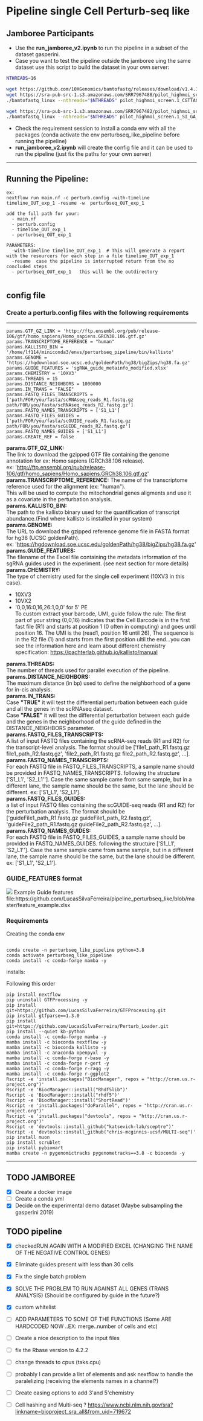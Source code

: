 # Pipeline single Cell Perturb-seq like


## Jamboree Participants



- Use the __run_jamboree_v2.ipynb__  to run the pipeline in a subset of the dataset gasperini.
- Case you want to test the pipeline outside the jamboree uing the same dataset use this script to build the dataset in your own server:
```bash
NTHREADS=16

wget https://github.com/10XGenomics/bamtofastq/releases/download/v1.4.1/bamtofastq_linux; chmod +x bamtofastq_linux
wget https://sra-pub-src-1.s3.amazonaws.com/SRR7967488/pilot_highmoi_screen.1_CGTTACCG.grna.bam.1;mv pilot_highmoi_screen.1_CGTTACCG.grna.bam.1 pilot_highmoi_screen.1_CGTTACCG.grna.bam
./bamtofastq_linux --nthreads="$NTHREADS" pilot_highmoi_screen.1_CGTTACCG.grna.bam bam_pilot_guide_1

wget https://sra-pub-src-1.s3.amazonaws.com/SRR7967482/pilot_highmoi_screen.1_SI_GA_G1.bam.1;mv pilot_highmoi_screen.1_SI_GA_G1.bam.1 pilot_highmoi_screen.1_SI_GA_G1.bam
./bamtofastq_linux --nthreads="$NTHREADS" pilot_highmoi_screen.1_SI_GA_G1.bam bam_pilot_scrna_1
````

- Check the requirement session to install a conda env  with all the packages (conda activate the env perturbseq_like_pipeline before running the pipeline)
- __run_jamboree_v2.ipynb__  will create the config file and it can be used to run the pipeline (just fix the paths for your own server)  

---
## Running the Pipeline:  


```
ex: 
nextflow run main.nf -c perturb.config -with-timeline timeline_OUT_exp_1 -resume -w  perturbseq_OUT_exp_1
```
```
add the full path for your:
  - main.nf
  - perturb.config
  - timeline_OUT_exp_1  
  - perturbseq_OUT_exp_1
```

```
PARAMETERS:  
  -with-timeline timeline_OUT_exp_1  # This will generate a report with the resourcers for each step in a file timeline_OUT_exp_1  
  -resume  case the pipeline is interrupted return from the no concluded steps 
  - perturbseq_OUT_exp_1   this will be the outdirectory 
  
```



## config file 
### Create a perturb.config files with the following requirements    
---
```
params.GTF_GZ_LINK = 'http://ftp.ensembl.org/pub/release-106/gtf/homo_sapiens/Homo_sapiens.GRCh38.106.gtf.gz'
params.TRANSCRIPTOME_REFERENCE = "human"
params.KALLISTO_BIN = '/home/lf114/miniconda3/envs/perturbseq_pipeline/bin/kallisto'
params.GENOME = 'https://hgdownload.soe.ucsc.edu/goldenPath/hg38/bigZips/hg38.fa.gz'
params.GUIDE_FEATURES = 'sgRNA_guide_metainfo_modified.xlsx'
params.CHEMISTRY = '10XV3'
params.THREADS = 15
params.DISTANCE_NEIGHBORS = 1000000
params.IN_TRANS = "FALSE"
params.FASTQ_FILES_TRANSCRIPTS = ['path/FOR/you/fasta/scRNAseq_reads_R1.fastq.gz path/FOR/you/fasta/scRNAseq_reads_R2.fastq.gz']
params.FASTQ_NAMES_TRANSCRIPTS = ['S1_L1']
params.FASTQ_FILES_GUIDES = ['path/FOR/you/fasta/scGUIDE_reads_R1.fastq.gz path/FOR/you/fasta/scGUIDE_reads_R2.fastq.gz'] 
params.FASTQ_NAMES_GUIDES = ['S1_L1']
params.CREATE_REF = false
```

__params.GTF_GZ_LINK:__  
The link to download the gzipped GTF file containing the genome annotation for ex: Homo sapiens (GRCh38.106 release).  
ex: 'http://ftp.ensembl.org/pub/release-106/gtf/homo_sapiens/Homo_sapiens.GRCh38.106.gtf.gz'  
__params.TRANSCRIPTOME_REFERENCE:__ 
The name of the transcriptome reference used for the alignment (ex: "human").  
This will be used to compute the mitochondrial genes aligments and use it as a covariate in the perturbation analysis.   
__params.KALLISTO_BIN:__   
The path to the kallisto binary used for the quantification of transcript abundance.(Find where kallisto is installed in your system)  
__params.GENOME:__   
The URL to download the gzipped reference genome file in FASTA format for hg38 (UCSC goldenPath).  
ex: 'https://hgdownload.soe.ucsc.edu/goldenPath/hg38/bigZips/hg38.fa.gz'  
__params.GUIDE_FEATURES:__  
The filename of the Excel file containing the metadata information of the sgRNA guides used in the experiment. (see next section for more details)  
__params.CHEMISTRY:__  
The type of chemistry used for the single cell experiment (10XV3 in this case).  
- 10XV3
- 10VX2
- '0,0,16:0,16,26:1,0,0' for 5' PE  
To custom extract your barcode, UMI, guide follow the rule: The first part of your string (0,0,16) indicates that the Cell Barcode is in the first fast file (R1) and starts at position 1 (0 often in computing) and goes until position 16. The UMI is the (read1, position 16 until 26), The sequence is in the R2 file (1) and starts from the first position ultil the end...you can see the information here and learn about  different chemistry specification: <link>https://pachterlab.github.io/kallisto/manual</link>

__params.THREADS:__  
The number of threads used for parallel execution of the pipeline.  
__params.DISTANCE_NEIGHBORS:__   
The maximum distance (in bp) used to define the neighborhood of a gene for in-cis analysis.    
__params.IN_TRANS:__  
Case __"TRUE"__ it will test the differential perturbation between each guide and all the genes in the scRNAseq dataset.  
Case __"FALSE"__ it will test the differential perturbation between each guide and the genes in the neighborhood of the guide defined in the DISTANCE_NEIGHBORS parameter.  
__params.FASTQ_FILES_TRANSCRIPTS:__      
A list of input FASTQ files containing the scRNA-seq reads (R1 and R2) for the transcript-level analysis. 
The format should be ['file1_path_R1.fastq.gz file1_path_R2.fastq.gz', 'file2_path_R1.fastq.gz file2_path_R2.fastq.gz', ...].  
__params.FASTQ_NAMES_TRANSCRIPTS:__     
For each FASTQ file in FASTQ_FILES_TRANSCRIPTS, a sample name should be provided in FASTQ_NAMES_TRANSCRIPTS. following the structure
['S1_L1', 'S2_L1'']. Case the same sample came from same sample, but in a different lane, the sample name should be the same,
 but the lane should be different. ex: ['S1_L1', 'S2_L1'].  
__params.FASTQ_FILES_GUIDES:__     
a list of input FASTQ files containing the scGUIDE-seq reads (R1 and R2) for the perturbation analysis.
The format should be ['guideFile1_path_R1.fastq.gz guideFile1_path_R2.fastq.gz', 'guideFile2_path_R1.fastq.gz guideFile2_path_R2.fastq.gz', ...].
__params.FASTQ_NAMES_GUIDES:__     
For each FASTQ file in FASTQ_FILES_GUIDES, a sample name should be provided in FASTQ_NAMES_GUIDES. following the structure
['S1_L1', 'S2_L1'']. Case the same sample came from same sample, but in a different lane, the sample name should be the same,
 but the lane should be different. ex: ['S1_L1', 'S2_L1'].





### GUIDE_FEATURES format

<image src="https://raw.githubusercontent.com/LucasSilvaFerreira/pipeline_perturbseq_like/master/image/feature_example.png">  
Example Guide features file:<link>https://github.com/LucasSilvaFerreira/pipeline_perturbseq_like/blob/master/feature_example.xlsx</link>  

 
### Requirements  
Creating the conda env

```

conda create -n perturbseq_like_pipeline python=3.8
conda activate perturbseq_like_pipeline
conda install -c conda-forge mamba -y
```

installs:

Following this order
```
pip install nextflow
pip uninstall GTFProcessing -y
pip install git+https://github.com/LucasSilvaFerreira/GTFProcessing.git
pip install gtfparse==1.3.0
pip install git+https://github.com/LucasSilvaFerreira/Perturb_Loader.git
pip install --quiet kb-python
conda install -c conda-forge mamba -y
mamba install -c bioconda nextflow -y
mamba install -c bioconda kallisto -y
mamba install -c anaconda openpyxl -y
mamba install -c conda-forge r-base -y
mamba install -c conda-forge r-gert -y
mamba install -c conda-forge r-ragg -y
mamba install -c conda-forge r-ggplot2
Rscript -e 'install.packages("BiocManager", repos = "http://cran.us.r-project.org")'
Rscript -e 'BiocManager::install("Rhdf5lib")'
Rscript -e 'BiocManager::install("rhdf5")'
Rscript -e 'BiocManager::install("ShortRead")'
Rscript -e 'install.packages("doParallel", repos = "http://cran.us.r-project.org")'
Rscript -e 'install.packages("devtools", repos = "http://cran.us.r-project.org")'
Rscript -e 'devtools::install_github("katsevich-lab/sceptre")'
Rscript -e 'devtools::install_github("chris-mcginnis-ucsf/MULTI-seq")'
pip install muon
pip install scrublet
pip install pybiomart
mamba create -n pygenomictracks pygenometracks==3.8 -c bioconda -y

```

---

## TODO  JAMBOREE 

- [x] Create a docker image  
- [ ] Create a conda yml  
- [x] Decide on the experimental demo dataset (Maybe subsampling the gasperini 2019)  

## TODO pipeline

- [X]  checkedRUN AGAIN WITH A MODIFIED EXCEL (CHANGING THE NAME OF THE NEGATIVE CONTROL GENES)
- [X] Eliminate guides present with less than 30 cells
- [X] Fix the single batch problem 
- [X]  SOLVE THE PROBLEM TO RUN AGAINST ALL GENES (TRANS ANALYSIS) (Should be configured by guide in the future?)
- [x]  custom whitelist
- [ ]  ADD PARAMETERS TO SOME OF THE FUNCTIONS (Some ARE HARDCODED NOW ..EX: merge..number of cells and etc)
- [ ]  Create a nice description to the input files
- [ ]  fix the Rbase version to 4.2.2
- [ ]  change threads to cpus  (taks.cpu)
- [ ]  probably I can provide a list of elements and ask nextflow to handle the paralelizing (receiving the elements names in a channel?)
- [ ]  Create easing options to add 3'and 5'chemistry
- [ ]  Cell hashing and Multi-seq ? https://www.ncbi.nlm.nih.gov/sra?linkname=bioproject_sra_all&from_uid=719672

